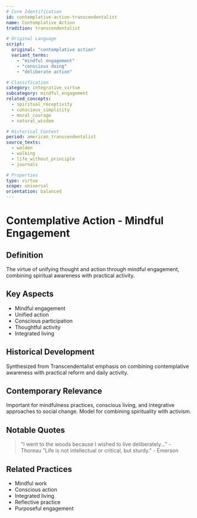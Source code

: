 ```yaml
---
# Core Identification
id: contemplative-action-transcendentalist
name: Contemplative Action
tradition: transcendentalist

# Original Language
script:
  original: "contemplative action"
  variant_terms:
    - "mindful engagement"
    - "conscious doing"
    - "deliberate action"

# Classification
category: integrative_virtue
subcategory: mindful_engagement
related_concepts:
  - spiritual_receptivity
  - conscious_simplicity
  - moral_courage
  - natural_wisdom

# Historical Context
period: american_transcendentalist
source_texts:
  - walden
  - walking
  - life_without_principle
  - journals

# Properties
type: virtue
scope: universal
orientation: balanced
---
```


# Contemplative Action - Mindful Engagement

## Definition
The virtue of unifying thought and action through mindful engagement, combining spiritual awareness with practical activity.

## Key Aspects
- Mindful engagement
- Unified action
- Conscious participation
- Thoughtful activity
- Integrated living

## Historical Development
Synthesized from Transcendentalist emphasis on combining contemplative awareness with practical reform and daily activity.

## Contemporary Relevance
Important for mindfulness practices, conscious living, and integrative approaches to social change. Model for combining spirituality with activism.

## Notable Quotes
> "I went to the woods because I wished to live deliberately..." - Thoreau
> "Life is not intellectual or critical, but sturdy." - Emerson

## Related Practices
- Mindful work
- Conscious action
- Integrated living
- Reflective practice
- Purposeful engagement